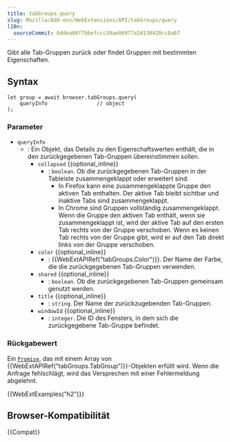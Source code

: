 ```yaml
---
title: tabGroups.query
slug: Mozilla/Add-ons/WebExtensions/API/tabGroups/query
l10n:
  sourceCommit: 0ddea08f7bbefccc38ae86977a2d138420cc8a67
---
```


Gibt alle Tab-Gruppen zurück oder findet Gruppen mit bestimmten Eigenschaften.

## Syntax

```js-nolint
let group = await browser.tabGroups.query(
    queryInfo                // object
);
```

### Parameter

- `queryInfo`
  - : Ein Objekt, das Details zu den Eigenschaftswerten enthält, die in den zurückgegebenen Tab-Gruppen übereinstimmen sollen.
    - `collapsed` {{optional_inline}}
      - : `boolean`. Ob die zurückgegebenen Tab-Gruppen in der Tableiste zusammengeklappt oder erweitert sind.
        - In Firefox kann eine zusammengeklappte Gruppe den aktiven Tab enthalten. Der aktive Tab bleibt sichtbar und inaktive Tabs sind zusammengeklappt.
        - In Chrome sind Gruppen vollständig zusammengeklappt. Wenn die Gruppe den aktiven Tab enthält, wenn sie zusammengeklappt ist, wird der aktive Tab auf den ersten Tab rechts von der Gruppe verschoben. Wenn es keinen Tab rechts von der Gruppe gibt, wird er auf den Tab direkt links von der Gruppe verschoben.
    - `color` {{optional_inline}}
      - : {{WebExtAPIRef("tabGroups.Color")}}. Der Name der Farbe, die die zurückgegebenen Tab-Gruppen verwenden.
    - `shared` {{optional_inline}}
      - : `boolean`. Ob die zurückgegebenen Tab-Gruppen gemeinsam genutzt werden.
    - `title` {{optional_inline}}
      - : `string`. Der Name der zurückzugebenden Tab-Gruppen.
    - `windowId` {{optional_inline}}
      - : `integer`. Die ID des Fensters, in dem sich die zurückgegebene Tab-Gruppe befindet.

### Rückgabewert

Ein [`Promise`](/de/docs/Web/JavaScript/Reference/Global_Objects/Promise), das mit einem Array von {{WebExtAPIRef("tabGroups.TabGroup")}}-Objekten erfüllt wird. Wenn die Anfrage fehlschlägt, wird das Versprechen mit einer Fehlermeldung abgelehnt.

{{WebExtExamples("h2")}}

## Browser-Kompatibilität

{{Compat}}
